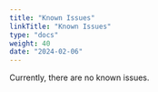 ```yaml
---
title: "Known Issues"
linkTitle: "Known Issues"
type: "docs"
weight: 40
date: "2024-02-06"
---
```


Currently, there are no known issues.